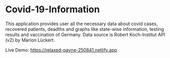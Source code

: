 # Covid-19-Information
This application provides user all the necessary data about covid cases, recovered patients, deadths and graphs like state-wise information, testing results and vaccination of Germany. Data source is Robert Koch-Institut API (v2) by Marlon Lückert.

Live Demo: https://relaxed-payne-250841.netlify.app
